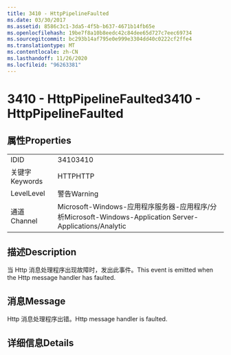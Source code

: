 ```yaml
---
title: 3410 - HttpPipelineFaulted
ms.date: 03/30/2017
ms.assetid: 8586c3c1-3da5-4f5b-b637-4671b14fb65e
ms.openlocfilehash: 19be7f8a10b8eedc42c84dee65d727c7eec69734
ms.sourcegitcommit: bc293b14af795e0e999e3304dd40c0222cf2ffe4
ms.translationtype: MT
ms.contentlocale: zh-CN
ms.lasthandoff: 11/26/2020
ms.locfileid: "96263381"
---
```

# <a name="3410---httppipelinefaulted"></a><span data-ttu-id="4858e-102">3410 - HttpPipelineFaulted</span><span class="sxs-lookup"><span data-stu-id="4858e-102">3410 - HttpPipelineFaulted</span></span>

## <a name="properties"></a><span data-ttu-id="4858e-103">属性</span><span class="sxs-lookup"><span data-stu-id="4858e-103">Properties</span></span>  
  
|||  
|-|-|  
|<span data-ttu-id="4858e-104">ID</span><span class="sxs-lookup"><span data-stu-id="4858e-104">ID</span></span>|<span data-ttu-id="4858e-105">3410</span><span class="sxs-lookup"><span data-stu-id="4858e-105">3410</span></span>|  
|<span data-ttu-id="4858e-106">关键字</span><span class="sxs-lookup"><span data-stu-id="4858e-106">Keywords</span></span>|<span data-ttu-id="4858e-107">HTTP</span><span class="sxs-lookup"><span data-stu-id="4858e-107">HTTP</span></span>|  
|<span data-ttu-id="4858e-108">Level</span><span class="sxs-lookup"><span data-stu-id="4858e-108">Level</span></span>|<span data-ttu-id="4858e-109">警告</span><span class="sxs-lookup"><span data-stu-id="4858e-109">Warning</span></span>|  
|<span data-ttu-id="4858e-110">通道</span><span class="sxs-lookup"><span data-stu-id="4858e-110">Channel</span></span>|<span data-ttu-id="4858e-111">Microsoft-Windows-应用程序服务器-应用程序/分析</span><span class="sxs-lookup"><span data-stu-id="4858e-111">Microsoft-Windows-Application Server-Applications/Analytic</span></span>|  
  
## <a name="description"></a><span data-ttu-id="4858e-112">描述</span><span class="sxs-lookup"><span data-stu-id="4858e-112">Description</span></span>  

 <span data-ttu-id="4858e-113">当 Http 消息处理程序出现故障时，发出此事件。</span><span class="sxs-lookup"><span data-stu-id="4858e-113">This event is emitted when the Http message handler has faulted.</span></span>  
  
## <a name="message"></a><span data-ttu-id="4858e-114">消息</span><span class="sxs-lookup"><span data-stu-id="4858e-114">Message</span></span>  

 <span data-ttu-id="4858e-115">Http 消息处理程序出错。</span><span class="sxs-lookup"><span data-stu-id="4858e-115">Http message handler is faulted.</span></span>  
  
## <a name="details"></a><span data-ttu-id="4858e-116">详细信息</span><span class="sxs-lookup"><span data-stu-id="4858e-116">Details</span></span>

